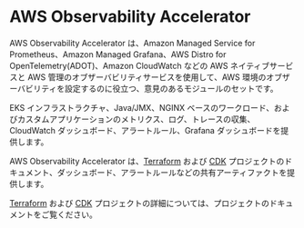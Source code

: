 # AWS Observability Accelerator

AWS Observability Accelerator は、Amazon Managed Service for Prometheus、Amazon Managed Grafana、AWS Distro for OpenTelemetry(ADOT)、Amazon CloudWatch などの AWS ネイティブサービスと AWS 管理のオブザーバビリティサービスを使用して、AWS 環境のオブザーバビリティを設定するのに役立つ、意見のあるモジュールのセットです。

EKS インフラストラクチャ、Java/JMX、NGINX ベースのワークロード、およびカスタムアプリケーションのメトリクス、ログ、トレースの収集、CloudWatch ダッシュボード、アラートルール、Grafana ダッシュボードを提供します。

AWS Observability Accelerator は、[Terraform](https://github.com/aws-observability/terraform-aws-observability-accelerator) および [CDK](https://github.com/aws-observability/cdk-aws-observability-accelerator) プロジェクトのドキュメント、ダッシュボード、アラートルールなどの共有アーティファクトを提供します。

[Terraform](https://aws-observability.github.io/terraform-aws-observability-accelerator/) および [CDK](https://aws-observability.github.io/cdk-aws-observability-accelerator/) プロジェクトの詳細については、プロジェクトのドキュメントをご覧ください。
